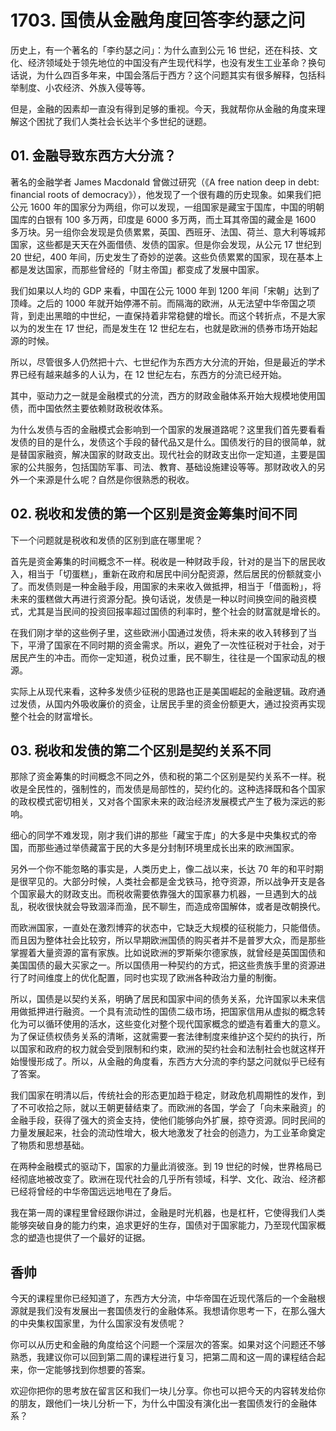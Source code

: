 # 1703. 国债从金融角度回答李约瑟之问

历史上，有一个著名的「李约瑟之问」：为什么直到公元 16 世纪，还在科技、文化、经济领域处于领先地位的中国没有产生现代科学，也没有发生工业革命？换句话说，为什么四百多年来，中国会落后于西方？这个问题其实有很多解释，包括科举制度、小农经济、外族入侵等等。

但是，金融的因素却一直没有得到足够的重视。今天，我就帮你从金融的角度来理解这个困扰了我们人类社会长达半个多世纪的谜题。

## 01. 金融导致东西方大分流？

著名的金融学者 James Macdonald 曾做过研究（《A free nation deep in debt: financial roots of democracy》），他发现了一个很有趣的历史现象。如果我们把公元 1600 年的国家分为两组，你可以发现，一组国家是藏宝于国库，中国的明朝国库的白银有 100 多万两，印度是 6000 多万两，而土耳其帝国的藏金是 1600 多万块。另一组你会发现是负债累累，英国、西班牙、法国、荷兰、意大利等城邦国家，这些都是天天在外面借债、发债的国家。但是你会发现，从公元 17 世纪到 20 世纪，400 年间，历史发生了奇妙的逆袭。这些负债累累的国家，现在基本上都是发达国家，而那些曾经的「财主帝国」都变成了发展中国家。

我们如果以人均的 GDP 来看，中国在公元 1000 年到 1200 年间「宋朝」达到了顶峰。之后的 1000 年就开始停滞不前。而隔海的欧洲，从无法望中华帝国之项背，到走出黑暗的中世纪，一直保持着非常稳健的增长。而这个转折点，不是大家以为的发生在 17 世纪，而是发生在 12 世纪左右，也就是欧洲的债券市场开始起源的时候。

所以，尽管很多人仍然把十六、七世纪作为东西方大分流的开始，但是最近的学术界已经有越来越多的人认为，在 12 世纪左右，东西方的分流已经开始。

其中，驱动力之一就是金融模式的分流，西方的财政金融体系开始大规模地使用国债，而中国依然主要依赖财政税收体系。

为什么发债与否的金融模式会影响到一个国家的发展道路呢？这里我们首先要看看发债的目的是什么，发债这个手段的替代品又是什么。国债发行的目的很简单，就是替国家融资，解决国家的财政支出。现代社会的财政支出你一定知道，主要是国家的公共服务，包括国防军事、司法、教育、基础设施建设等等。那财政收入的另外一个来源是什么呢？自然是你很熟悉的税收。

## 02. 税收和发债的第一个区别是资金筹集时间不同

下一个问题就是税收和发债的区别到底在哪里呢？

首先是资金筹集的时间概念不一样。税收是一种财政手段，针对的是当下的居民收入，相当于「切蛋糕」，重新在政府和居民中间分配资源，然后居民的份额就变小了。而发债则是一种金融手段，用国家的未来收入做抵押，相当于「借面粉」，将未来的蛋糕做大再进行资源分配。换句话说，发债是一种以时间换空间的融资模式，尤其是当民间的投资回报率超过国债的利率时，整个社会的财富就是增长的。

在我们刚才举的这些例子里，这些欧洲小国通过发债，将未来的收入转移到了当下，平滑了国家在不同时期的资金需求。所以，避免了一次性征税对于社会，对于居民产生的冲击。而你一定知道，税负过重，民不聊生，往往是一个国家动乱的根源。

实际上从现代来看，这种多发债少征税的思路也正是美国崛起的金融逻辑。政府通过发债，从国内外吸收廉价的资金，让居民手里的资金份额更大，通过投资再实现整个社会的财富增长。

## 03. 税收和发债的第二个区别是契约关系不同

那除了资金筹集的时间概念不同之外，债和税的第二个区别是契约关系不一样。税收是全民性的，强制性的，而发债是局部性的，契约化的。这种选择既和各个国家的政权模式密切相关，又对各个国家未来的政治经济发展模式产生了极为深远的影响。

细心的同学不难发现，刚才我们讲的那些「藏宝于库」的大多是中央集权式的帝国，而那些通过举债藏富于民的大多是分封制环境里成长出来的欧洲国家。

另外一个你不能忽略的事实是，人类历史上，像二战以来，长达 70 年的和平时期是很罕见的。大部分时候，人类社会都是金戈铁马，抢夺资源，所以战争开支是各个国家最大的财政支出。而税收需要依靠强大的国家暴力机器，一旦遇到大的战乱，税收很快就会导致涸泽而渔，民不聊生，而造成帝国解体，或者是改朝换代。

而欧洲国家，一直处在激烈博弈的状态中，它缺乏大规模的征税能力，只能借债。而且因为整体社会比较穷，所以早期欧洲国债的购买者并不是普罗大众，而是那些掌握着大量资源的富有家族。比如说欧洲的罗斯柴尔德家族，就曾经是英国国债和美国国债的最大买家之一。所以国债用一种契约的方式，把这些贵族手里的资源进行了时间维度上的优化配置，同时也实现了欧洲各种政治力量的制衡。

所以，国债是以契约关系，明确了居民和国家中间的债务关系，允许国家以未来信用做抵押进行融资。一个具有流动性的国债二级市场，把国家信用从虚拟的概念转化为可以循环使用的活水，这些变化对整个现代国家概念的塑造有着重大的意义。为了保证债权债务关系的清晰，这就需要一套法律制度来维护这个契约的执行，所以国家和政府的权力就会受到限制和约束，欧洲的契约社会和法制社会也就这样开始慢慢形成了。所以，从金融的角度看，东西方大分流的李约瑟之问就似乎已经有了答案。

我们国家在明清以后，传统社会的形态更加趋于稳定，财政危机周期性的发作，到了不可收拾之际，就以王朝更替结束了。而欧洲的各国，学会了「向未来融资」的金融手段，获得了强大的资金支持，使他们能够向外扩展，掠夺资源。同时民间的力量发展起来，社会的流动性增大，极大地激发了社会的创造力，为工业革命奠定了物质和思想基础。

在两种金融模式的驱动下，国家的力量此消彼涨。到 19 世纪的时候，世界格局已经彻底地被改变了。欧洲在现代社会的几乎所有领域，科学、文化、政治、经济都已经将曾经的中华帝国远远地甩在了身后。

我在第一周的课程里曾经跟你讲过，金融是时光机器，也是杠杆，它使得我们人类能够突破自身的能力约束，追求更好的生存，国债对于国家能力，乃至现代国家概念的塑造也提供了一个最好的证据。

## 香帅

今天的课程里你已经知道了，东西方大分流，中华帝国在近现代落后的一个金融根源就是我们没有发展出一套国债发行的金融体系。我想请你思考一下，在那么强大的中央集权国家里，为什么国家没有发债呢？

你可以从历史和金融的角度给这个问题一个深层次的答案。如果对这个问题还不够熟悉，我建议你可以回到第二周的课程进行复习，把第二周和这一周的课程结合起来，你一定能够找到你想要的答案。

欢迎你把你的思考放在留言区和我们一块儿分享。你也可以把今天的内容转发给你的朋友，跟他们一块儿分析一下，为什么中国没有演化出一套国债发行的金融体系？

